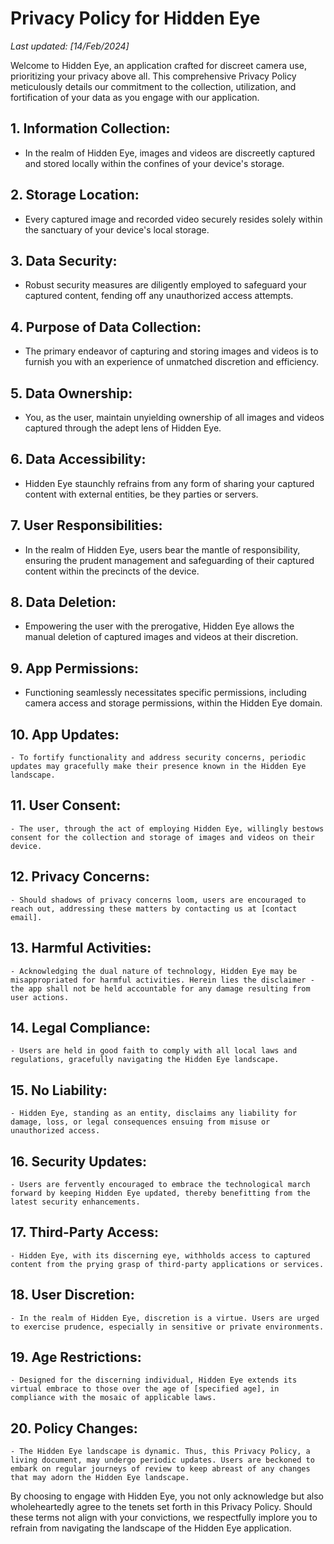 # Privacy Policy for Hidden Eye

*Last updated: [14/Feb/2024]*

Welcome to Hidden Eye, an application crafted for discreet camera use, prioritizing your privacy above all. This comprehensive Privacy Policy meticulously details our commitment to the collection, utilization, and fortification of your data as you engage with our application.

## 1. Information Collection:
   - In the realm of Hidden Eye, images and videos are discreetly captured and stored locally within the confines of your device's storage.

## 2. Storage Location:
   - Every captured image and recorded video securely resides solely within the sanctuary of your device's local storage.

## 3. Data Security:
   - Robust security measures are diligently employed to safeguard your captured content, fending off any unauthorized access attempts.

## 4. Purpose of Data Collection:
   - The primary endeavor of capturing and storing images and videos is to furnish you with an experience of unmatched discretion and efficiency.

## 5. Data Ownership:
   - You, as the user, maintain unyielding ownership of all images and videos captured through the adept lens of Hidden Eye.

## 6. Data Accessibility:
   - Hidden Eye staunchly refrains from any form of sharing your captured content with external entities, be they parties or servers.

## 7. User Responsibilities:
   - In the realm of Hidden Eye, users bear the mantle of responsibility, ensuring the prudent management and safeguarding of their captured content within the precincts of the device.

## 8. Data Deletion:
   - Empowering the user with the prerogative, Hidden Eye allows the manual deletion of captured images and videos at their discretion.

## 9. App Permissions:
   - Functioning seamlessly necessitates specific permissions, including camera access and storage permissions, within the Hidden Eye domain.

## 10. App Updates:
    - To fortify functionality and address security concerns, periodic updates may gracefully make their presence known in the Hidden Eye landscape.

## 11. User Consent:
    - The user, through the act of employing Hidden Eye, willingly bestows consent for the collection and storage of images and videos on their device.

## 12. Privacy Concerns:
    - Should shadows of privacy concerns loom, users are encouraged to reach out, addressing these matters by contacting us at [contact email].

## 13. Harmful Activities:
    - Acknowledging the dual nature of technology, Hidden Eye may be misappropriated for harmful activities. Herein lies the disclaimer - the app shall not be held accountable for any damage resulting from user actions.

## 14. Legal Compliance:
    - Users are held in good faith to comply with all local laws and regulations, gracefully navigating the Hidden Eye landscape.

## 15. No Liability:
    - Hidden Eye, standing as an entity, disclaims any liability for damage, loss, or legal consequences ensuing from misuse or unauthorized access.

## 16. Security Updates:
    - Users are fervently encouraged to embrace the technological march forward by keeping Hidden Eye updated, thereby benefitting from the latest security enhancements.

## 17. Third-Party Access:
    - Hidden Eye, with its discerning eye, withholds access to captured content from the prying grasp of third-party applications or services.

## 18. User Discretion:
    - In the realm of Hidden Eye, discretion is a virtue. Users are urged to exercise prudence, especially in sensitive or private environments.

## 19. Age Restrictions:
    - Designed for the discerning individual, Hidden Eye extends its virtual embrace to those over the age of [specified age], in compliance with the mosaic of applicable laws.

## 20. Policy Changes:
    - The Hidden Eye landscape is dynamic. Thus, this Privacy Policy, a living document, may undergo periodic updates. Users are beckoned to embark on regular journeys of review to keep abreast of any changes that may adorn the Hidden Eye landscape.

By choosing to engage with Hidden Eye, you not only acknowledge but also wholeheartedly agree to the tenets set forth in this Privacy Policy. Should these terms not align with your convictions, we respectfully implore you to refrain from navigating the landscape of the Hidden Eye application.